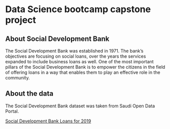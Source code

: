 # Data Science bootcamp capstone project 

## About Social Development Bank

The Social Development Bank was established in 1971. The bank’s objectives are focusing on social loans, over the years the services expanded to include business loans as well. One of the most important pillars of the Social Development Bank is to empower the citizens in the field of offering loans in a way that enables them to play an effective role in the community.

## About the data 

The Social Development Bank dataset was taken from Saudi Open Data Portal.

<a href="https://data.gov.sa/Data/en/dataset/bank-loans-fo-2019" target="_blank">Social Development Bank Loans for 2019</a>

